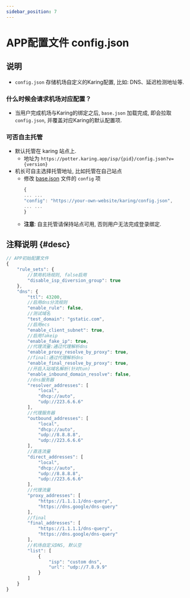 ```yaml
---
sidebar_position: 7
---
```


# APP配置文件 config.json

## 说明
- `config.json` 存储机场自定义的Karing配置, 比如: DNS、延迟检测地址等.

### 什么时候会请求机场对应配置？
- 当用户完成机场与Karing的绑定之后, `base.json` 加载完成, 即会拉取`config.json`, 并覆盖对应Karing的默认配置项.

### 可否自主托管
- 默认托管在 karing 站点上.
  - 地址为 `https://potter.karing.app/isp/{pid}/config.json?v={version}`
- 机长可自主选择托管地址, 比如托管在自己站点
  - 修改 [base.json](./base.json.md) 文件的 `config` 项
    ```jsx title="base.json"
    {
    ... ...
    "config": "https://your-own-website/karing/config.json",
    ... ...
    }
    ```
  - **注意**: 自主托管请保持站点可用, 否则用户无法完成登录绑定.

## 注释说明 {#desc}
```jsx title="config.json"
// APP初始配置文件
{
    "rule_sets": {
        //禁用机场规则, false启用
        "disable_isp_diversion_group": true
    },
    "dns": {
        "ttl": 43200,
        //启用dns分流规则
        "enable_rule": false,
        //测试域名
        "test_domain": "gstatic.com",
        //启用ecs
        "enable_client_subnet": true,
        //启用fakeip
        "enable_fake_ip": true,
        //代理流量:通过代理解析dns
        "enable_proxy_resolve_by_proxy": true,
        //final:通过代理解析dns
        "enable_final_resolve_by_proxy": true,
        //开启入站域名解析(针对tun)
        "enable_inbound_domain_resolve": false,
        //dns服务器
        "resolver_addresses": [
            "local",
            "dhcp://auto",
            "udp://223.6.6.6"
        ],
        //代理服务器
        "outbound_addresses": [
            "local",
            "dhcp://auto",
            "udp://8.8.8.8",
            "udp://223.6.6.6"
        ],
        //直连流量
        "direct_addresses": [
            "local",
            "dhcp://auto",
            "udp://8.8.8.8",
            "udp://223.6.6.6"
        ],
        //代理流量
        "proxy_addresses": [
            "https://1.1.1.1/dns-query",
            "https://dns.google/dns-query"
        ],
        //final
        "final_addresses": [
            "https://1.1.1.1/dns-query",
            "https://dns.google/dns-query"
        ],
        //机场自定义DNS, 默认空
        "list": [
            {
                "isp": "custom dns",
                "url": "udp://7.8.9.9"
            }
        ]
    }
}


```